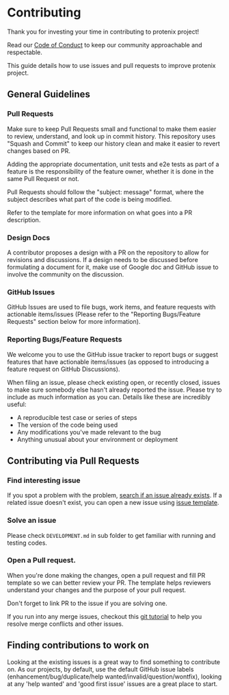 # Contributing

Thank you for investing your time in contributing to protenix project! 

Read our [Code of Conduct](./CODE_OF_CONDUCT.md) to keep our community approachable and respectable.

This guide details how to use issues and pull requests to improve protenix project.

## General Guidelines

### Pull Requests

Make sure to keep Pull Requests small and functional to make them easier to review, understand, and look up in commit history. This repository uses "Squash and Commit" to keep our history clean and make it easier to revert changes based on PR.

Adding the appropriate documentation, unit tests and e2e tests as part of a feature is the responsibility of the feature owner, whether it is done in the same Pull Request or not.

Pull Requests should follow the "subject: message" format, where the subject describes what part of the code is being modified.

Refer to the template for more information on what goes into a PR description.

### Design Docs

A contributor proposes a design with a PR on the repository to allow for revisions and discussions. If a design needs to be discussed before formulating a document for it, make use of Google doc and GitHub issue to involve the community on the discussion. 

### GitHub Issues

GitHub Issues are used to file bugs, work items, and feature requests with actionable items/issues (Please refer to the "Reporting Bugs/Feature Requests" section below for more information).

### Reporting Bugs/Feature Requests

We welcome you to use the GitHub issue tracker to report bugs or suggest features that have actionable items/issues (as opposed to introducing a feature request on GitHub Discussions).

When filing an issue, please check existing open, or recently closed, issues to make sure somebody else hasn't already reported the issue. Please try to include as much information as you can. Details like these are incredibly useful:

- A reproducible test case or series of steps
- The version of the code being used
- Any modifications you've made relevant to the bug
- Anything unusual about your environment or deployment

## Contributing via Pull Requests

### Find interesting issue

If you spot a problem with the problem, [search if an issue already exists](https://github.com/bytedance/protenix/issues). If a related issue doesn't exist, you can open a new issue using [issue template](https://github.com/bytedance/protenix/issues/new/choose). 

### Solve an issue

Please check `DEVELOPMENT.md` in sub folder to get familiar with running and testing codes.

### Open a Pull request.

When you're done making the changes, open a pull request and fill PR template so we can better review your PR. The template helps reviewers understand your changes and the purpose of your pull request. 

Don't forget to link PR to the issue if you are solving one.

If you run into any merge issues, checkout this [git tutorial](https://lab.github.com/githubtraining/managing-merge-conflicts) to help you resolve merge conflicts and other issues.


## Finding contributions to work on

Looking at the existing issues is a great way to find something to contribute on. As our projects, by default, use the default GitHub issue labels (enhancement/bug/duplicate/help wanted/invalid/question/wontfix), looking at any 'help wanted' and 'good first issue' issues are a great place to start.
